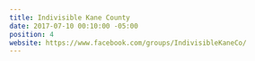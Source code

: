 ```yaml
---
title: Indivisible Kane County
date: 2017-07-10 00:10:00 -05:00
position: 4
website: https://www.facebook.com/groups/IndivisibleKaneCo/
---
```


